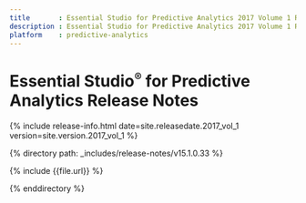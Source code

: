 ```yaml
---
title       : Essential Studio for Predictive Analytics 2017 Volume 1 Release Notes
description : Essential Studio for Predictive Analytics 2017 Volume 1 Release Notes
platform    : predictive-analytics
---
```


# Essential Studio<sup style="font-size:70%">&reg;</sup> for Predictive Analytics Release Notes 

{% include release-info.html date=site.releasedate.2017_vol_1 version=site.version.2017_vol_1 %} 

{% directory path: _includes/release-notes/v15.1.0.33 %}

{% include {{file.url}} %}

{% enddirectory %}